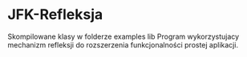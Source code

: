 # JFK-Refleksja
Skompilowane klasy w folderze examples lib
Program wykorzystujacy mechanizm refleksji do rozszerzenia funkcjonalności prostej aplikacji.
